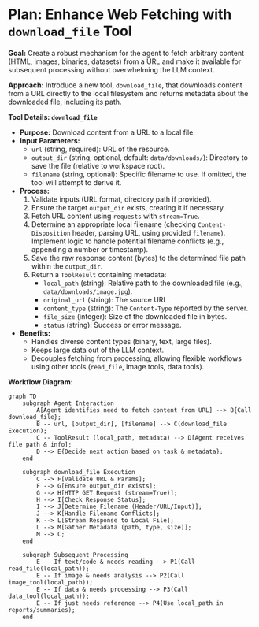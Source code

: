 # Plan: Enhance Web Fetching with `download_file` Tool

**Goal:** Create a robust mechanism for the agent to fetch arbitrary content (HTML, images, binaries, datasets) from a URL and make it available for subsequent processing without overwhelming the LLM context.

**Approach:** Introduce a new tool, `download_file`, that downloads content from a URL directly to the local filesystem and returns metadata about the downloaded file, including its path.

**Tool Details: `download_file`**

*   **Purpose:** Download content from a URL to a local file.
*   **Input Parameters:**
    *   `url` (string, required): URL of the resource.
    *   `output_dir` (string, optional, default: `data/downloads/`): Directory to save the file (relative to workspace root).
    *   `filename` (string, optional): Specific filename to use. If omitted, the tool will attempt to derive it.
*   **Process:**
    1.  Validate inputs (URL format, directory path if provided).
    2.  Ensure the target `output_dir` exists, creating it if necessary.
    3.  Fetch URL content using `requests` with `stream=True`.
    4.  Determine an appropriate local filename (checking `Content-Disposition` header, parsing URL, using provided `filename`). Implement logic to handle potential filename conflicts (e.g., appending a number or timestamp).
    5.  Save the raw response content (bytes) to the determined file path within the `output_dir`.
    6.  Return a `ToolResult` containing metadata:
        *   `local_path` (string): Relative path to the downloaded file (e.g., `data/downloads/image.jpg`).
        *   `original_url` (string): The source URL.
        *   `content_type` (string): The `Content-Type` reported by the server.
        *   `file_size` (integer): Size of the downloaded file in bytes.
        *   `status` (string): Success or error message.
*   **Benefits:**
    *   Handles diverse content types (binary, text, large files).
    *   Keeps large data out of the LLM context.
    *   Decouples fetching from processing, allowing flexible workflows using other tools (`read_file`, image tools, data tools).

**Workflow Diagram:**

```mermaid
graph TD
    subgraph Agent Interaction
        A[Agent identifies need to fetch content from URL] --> B{Call download_file};
        B -- url, [output_dir], [filename] --> C(download_file Execution);
        C -- ToolResult (local_path, metadata) --> D[Agent receives file path & info];
        D --> E{Decide next action based on task & metadata};
    end

    subgraph download_file Execution
        C --> F[Validate URL & Params];
        F --> G[Ensure output_dir exists];
        G --> H[HTTP GET Request (stream=True)];
        H --> I[Check Response Status];
        I --> J[Determine Filename (Header/URL/Input)];
        J --> K[Handle Filename Conflicts];
        K --> L[Stream Response to Local File];
        L --> M[Gather Metadata (path, type, size)];
        M --> C;
    end

    subgraph Subsequent Processing
        E -- If text/code & needs reading --> P1(Call read_file(local_path));
        E -- If image & needs analysis --> P2(Call image_tool(local_path));
        E -- If data & needs processing --> P3(Call data_tool(local_path));
        E -- If just needs reference --> P4(Use local_path in reports/summaries);
    end
